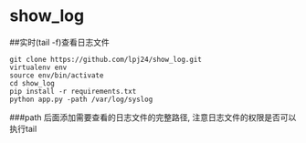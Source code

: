 # show_log

##实时(tail -f)查看日志文件

    git clone https://github.com/lpj24/show_log.git
    virtualenv env
    source env/bin/activate
    cd show_log
    pip install -r requirements.txt
    python app.py -path /var/log/syslog
###path 后面添加需要查看的日志文件的完整路径, 注意日志文件的权限是否可以执行tail
